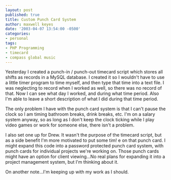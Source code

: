 ```yaml
---
layout: post
published: true
title: Custom Punch Card System
author: maxwell keyes
date: '2003-04-07 13:54:00 -0500'
categories:
- personal
tags:
- PHP Programming
- timecard
- compass global music
---
```


Yesterday I created a punch-in / punch-out timecard script which stores all shifts as records in a MySQL database. I
created it so I wouldn't have to use a little timer program to time myself, and then type that time into a text file.
I was neglecting to record when I worked as well, so there was no record of that. Now I can see what day I worked, and
during what time period. Also I'm able to leave a short description of what I did during that time period.

The only problem I have with the punch card system is that I can't pause the clock so I am timing bathroom breaks,
drink breaks, etc. I'm on a salary system anyway, so as long as I don't keep the clock ticking while I play video games
or work for someone else, there isn't a problem.

I also set one up for Drew. It wasn't the purpose of the timecard script, but as a side benefit I'm more motivated to
put some tim! e on that punch card. I might expand this code into a password protected punch card system, with punch
cards for individual projects we're working on. Those punch cards might have an option for client viewing...No real
plans for expanding it into a project management system, but I'm thinking about it.

On another note...I'm keeping up with my work as I should.
